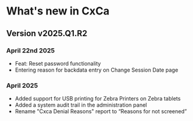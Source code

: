 # What's new in CxCa

## Version v2025.Q1.R2

### April 22nd 2025
* Feat: Reset password functionality 
* Entering reason for backdata entry on Change Session Date page

### April 2025

- Added support for USB printing for Zebra Printers on Zebra tablets
- Added a system audit trail in the administration panel
- Rename "Cxca Denial Reasons" report to “Reasons for not screened”